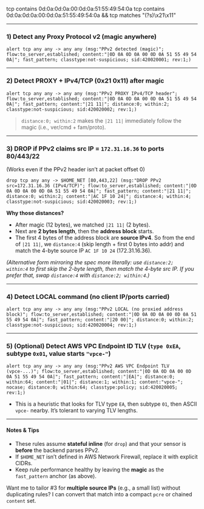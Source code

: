 tcp contains 0d:0a:0d:0a:00:0d:0a:51:55:49:54:0a
tcp contains 0d:0a:0d:0a:00:0d:0a:51:55:49:54:0a  && tcp matches "(?s)\x21\x11"

---

### 1) Detect **any** Proxy Protocol v2 (magic anywhere)

```suricata
alert tcp any any -> any any (msg:"PPv2 detected (magic)"; flow:to_server,established; content:"|0D 0A 0D 0A 00 0D 0A 51 55 49 54 0A|"; fast_pattern; classtype:not-suspicious; sid:420020001; rev:1;)
```

---

### 2) Detect **PROXY + IPv4/TCP** (0x21 0x11) after magic

```suricata
alert tcp any any -> any any (msg:"PPv2 PROXY IPv4/TCP header"; flow:to_server,established; content:"|0D 0A 0D 0A 00 0D 0A 51 55 49 54 0A|"; fast_pattern; content:"|21 11|"; distance:0; within:2; classtype:not-suspicious; sid:420020002; rev:1;)
```

> `distance:0; within:2` makes the `|21 11|` immediately follow the magic (i.e., ver/cmd + fam/proto).

---

### 3) **DROP** if PPv2 claims src IP = `172.31.16.36` to ports **80/443/22**

(Works even if the PPv2 header isn’t at packet offset 0)

```suricata
drop tcp any any -> $HOME_NET [80,443,22] (msg:"DROP PPv2 src=172.31.16.36 (IPv4/TCP)"; flow:to_server,established; content:"|0D 0A 0D 0A 00 0D 0A 51 55 49 54 0A|"; fast_pattern; content:"|21 11|"; distance:0; within:2; content:"|AC 1F 10 24|"; distance:4; within:4; classtype:not-suspicious; sid:420020003; rev:1;)
```

**Why those distances?**

* After magic (12 bytes), we matched `|21 11|` (2 bytes).
* Next are **2 bytes length**, then the **address block** starts.
* The first 4 bytes of the address block are **source IPv4**. So from the end of `|21 11|`, we `distance:4` (skip length + first 0 bytes into addr) and match the 4-byte source IP `AC 1F 10 24` (172.31.16.36).

*(Alternative form mirroring the spec more literally: use `distance:2; within:4` to first skip the 2-byte length, then match the 4-byte src IP. If you prefer that, swap `distance:4` with `distance:2; within:4`.)*

---

### 4) Detect **LOCAL** command (no client IP/ports carried)

```suricata
alert tcp any any -> any any (msg:"PPv2 LOCAL (no proxied address block)"; flow:to_server,established; content:"|0D 0A 0D 0A 00 0D 0A 51 55 49 54 0A|"; fast_pattern; content:"|20 00|"; distance:0; within:2; classtype:not-suspicious; sid:420020004; rev:1;)
```

---

### 5) (Optional) Detect **AWS VPC Endpoint ID TLV** (`type 0xEA`, subtype `0x01`, value starts `"vpce-"`)

```suricata
alert tcp any any -> any any (msg:"PPv2 AWS VPC Endpoint TLV (vpce-...)"; flow:to_server,established; content:"|0D 0A 0D 0A 00 0D 0A 51 55 49 54 0A|"; fast_pattern; content:"|EA|"; distance:0; within:64; content:"|01|"; distance:1; within:1; content:"vpce-"; nocase; distance:0; within:64; classtype:policy; sid:420020005; rev:1;)
```

* This is a heuristic that looks for TLV type `EA`, then subtype `01`, then ASCII `vpce-` nearby. It’s tolerant to varying TLV lengths.

---

#### Notes & Tips

* These rules assume **stateful inline** (for `drop`) and that your sensor is **before** the backend parses PPv2.
* If `$HOME_NET` isn’t defined in AWS Network Firewall, replace it with explicit CIDRs.
* Keep rule performance healthy by leaving the **magic** as the `fast_pattern` anchor (as above).

Want me to tailor #3 for **multiple source IPs** (e.g., a small list) without duplicating rules? I can convert that match into a compact `pcre` or chained `content` set.
